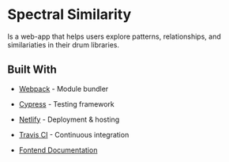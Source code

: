 # Spectral Similarity

Is a web-app that helps users explore patterns, relationships, and similariaties in their drum libraries. 

## Built With

* [Webpack](https://webpack.js.org/) - Module bundler
* [Cypress](https://www.cypress.io/) - Testing framework
* [Netlify](https://www.netlify.com/) - Deployment & hosting
* [Travis CI](https://travis-ci.org/) - Continuous integration

* [Fontend Documentation](frontend/README.md)